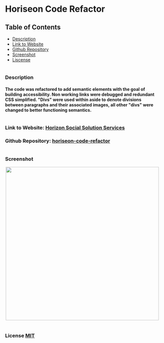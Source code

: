 
# Horiseon Code Refactor

## Table of Contents
- [Description](#description)
- [Link to Website](#website-link)
- [Github Repository](#github-repo)
- [Screenshot](#screenshot)
- [Liscense](#license)


#
#
### Description
#### The code was refactored to add semantic elements with the goal of building accessibility. Non working links were debugged and redundant CSS simplified. "Divs" were used within aside to denote divisions between paragraphs and their associated images, all other "divs" were changed to better functioning semantics. 



#
<a id="website-link"></a>

### Link to Website: [Horizon Social Solution Services](https://yogibruce.github.io/horiseon-code-refactor/)

<a id="github-repo"></a>

### Github Repository: [horiseon-code-refactor](https://github.com/YogiBruce/horiseon-code-refactor)

#
### Screenshot
<div align="center">
<img src="assets/images/Screenshot.png" width ="500px"/>
</div>

<a id="license"></a>

#
### License [MIT](http://choosealicense.com/licenses/mit/)